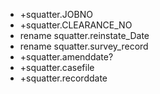 + +squatter.JOBNO
+ +squatter.CLEARANCE_NO
+ rename squatter.reinstate_Date
+ rename squatter.survey_record
+ +squatter.amenddate?
+ +squatter.casefile
+ +squatter.recorddate
